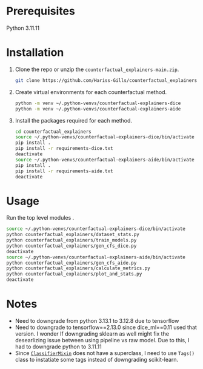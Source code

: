 # Prerequisites
Python 3.11.11

# Installation
1. Clone the repo or unzip the `counterfactual_explainers-main.zip`.
   ```sh
   git clone https://github.com/Hariss-Gills/counterfactual_explainers.git
   ```
2. Create virtual environments for each counterfactual method.
   ```sh
   python -m venv ~/.python-venvs/counterfactual-explainers-dice
   python -m venv ~/.python-venvs/counterfactual-explainers-aide
   ```
3. Install the packages required for each method.
   ```sh
   cd counterfactual_explainers
   source ~/.python-venvs/counterfactual-explainers-dice/bin/activate
   pip install .
   pip install -r requirements-dice.txt
   deactivate
   source ~/.python-venvs/counterfactual-explainers-aide/bin/activate
   pip install .
   pip install -r requirements-aide.txt
   deactivate
   ```

# Usage
Run the top level modules .
   ```sh
   source ~/.python-venvs/counterfactual-explainers-dice/bin/activate
   python counterfactual_explainers/dataset_stats.py
   python counterfactual_explainers/train_models.py
   python counterfactual_explainers/gen_cfs_dice.py
   deactivate
   source ~/.python-venvs/counterfactual-explainers-aide/bin/activate
   python counterfactual_explainers/gen_cfs_aide.py
   python counterfactual_explainers/calculate_metrics.py
   python counterfactual_explainers/plot_and_stats.py
   deactivate
   ```

# Notes
- Need to downgrade from python 3.13.1 to 3.12.8 due to tensorflow
- Need to downgrade to tensorflow==2.13.0 since dice_ml==0.11 used that version. I wonder If downgrading sklearn as well might fix the desearlizing issue between using pipeline vs raw model. Due to this, I had to downgrade python to 3.11.11 
- Since [`ClassifierMixin`](https://github.com/scikit-learn/scikit-learn/blob/d666202a9349893c1bd106cc9ee0ff0a807c7cf3/sklearn/base.py#L540) does not have a superclass, I need to use `Tags()` class to instatiate some tags instead of downgrading scikit-learn.
